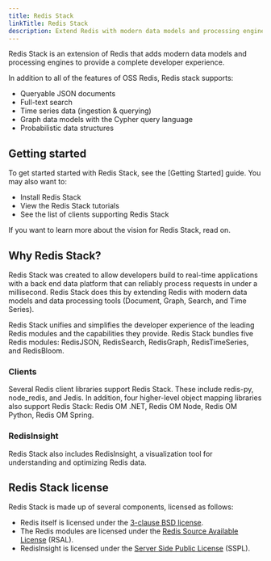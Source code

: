 ```yaml
---
title: Redis Stack
linkTitle: Redis Stack
description: Extend Redis with modern data models and processing engines.
---
```


Redis Stack is an extension of Redis that adds modern data models and processing engines to provide a complete developer experience.

In addition to all of the features of OSS Redis, Redis stack supports:

* Queryable JSON documents
* Full-text search
* Time series data (ingestion & querying)
* Graph data models with the Cypher query language
* Probabilistic data structures

## Getting started

To get started started with Redis Stack, see the [Getting Started] guide. You may also want to:

* Install Redis Stack
* View the Redis Stack tutorials
* See the list of clients supporting Redis Stack

If you want to learn more about the vision for Redis Stack, read on.

## Why Redis Stack?

Redis Stack was created to allow developers build to real-time applications with a back end data platform that can reliably process requests in under a millisecond. Redis Stack does this by extending Redis with modern data models and data processing tools (Document, Graph, Search, and Time Series).

Redis Stack unifies and simplifies the developer experience of the leading Redis modules and the capabilities they provide. Redis Stack bundles five Redis modules: RedisJSON, RedisSearch, RedisGraph, RedisTimeSeries, and RedisBloom.

### Clients

Several Redis client libraries support Redis Stack. These include redis-py, node_redis, and Jedis. In addition, four higher-level object mapping libraries also support Redis Stack: Redis OM .NET, Redis OM Node, Redis OM Python, Redis OM Spring.

### RedisInsight

Redis Stack also includes RedisInsight, a visualization tool for understanding and optimizing Redis data.

## Redis Stack license

Redis Stack is made up of several components, licensed as follows:

* Redis itself is licensed under the [3-clause BSD license](https://github.com/redis/redis/blob/unstable/COPYING).
* The Redis modules are licensed under the [Redis Source Available License](https://github.com/RediSearch/RediSearch/blob/master/LICENSE) (RSAL).
* RedisInsight is licensed under the [Server Side Public License](https://en.wikipedia.org/wiki/Server_Side_Public_License) (SSPL).
